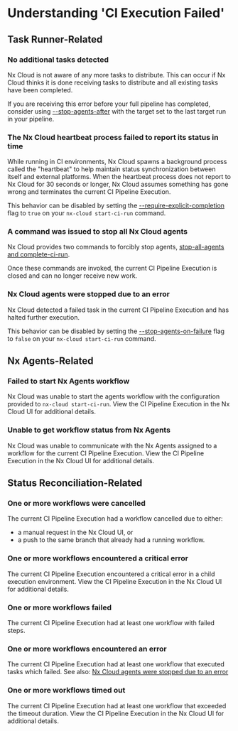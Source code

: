 # Understanding 'CI Execution Failed'

## Task Runner-Related

### No additional tasks detected

Nx Cloud is not aware of any more tasks to distribute. This can occur if Nx Cloud thinks it is done receiving tasks to distribute and all existing tasks have been completed.

If you are receiving this error before your full pipeline has completed, consider using [--stop-agents-after](/ci/reference/nx-cloud-cli#stopagentsafter) with the target set to the last target run in your pipeline.

### The Nx Cloud heartbeat process failed to report its status in time

While running in CI environments, Nx Cloud spawns a background process called the "heartbeat" to help maintain status synchronization between itself and external platforms. When the heartbeat process does not report to Nx Cloud for 30 seconds or longer, Nx Cloud assumes something has gone wrong and terminates the current CI Pipeline Execution.

This behavior can be disabled by setting the [--require-explicit-completion](/ci/reference/nx-cloud-cli#requireexplicitcompletion) flag to `true` on your `nx-cloud start-ci-run` command.

### A command was issued to stop all Nx Cloud agents

Nx Cloud provides two commands to forcibly stop agents, [stop-all-agents and complete-ci-run](/ci/reference/nx-cloud-cli#npx-nxcloud-stopallagents).

Once these commands are invoked, the current CI Pipeline Execution is closed and can no longer receive new work.

### Nx Cloud agents were stopped due to an error

Nx Cloud detected a failed task in the current CI Pipeline Execution and has halted further execution.

This behavior can be disabled by setting the [--stop-agents-on-failure](/ci/reference/nx-cloud-cli#stopagentsonfailure) flag to `false` on your `nx-cloud start-ci-run` command.

## Nx Agents-Related

### Failed to start Nx Agents workflow

Nx Cloud was unable to start the agents workflow with the configuration provided to `nx-cloud start-ci-run`. View the CI Pipeline Execution in the Nx Cloud UI for additional details.

### Unable to get workflow status from Nx Agents

Nx Cloud was unable to communicate with the Nx Agents assigned to a workflow for the current CI Pipeline Execution. View the CI Pipeline Execution in the Nx Cloud UI for additional details.

## Status Reconciliation-Related

### One or more workflows were cancelled

The current CI Pipeline Execution had a workflow cancelled due to either:

- a manual request in the Nx Cloud UI, or
- a push to the same branch that already had a running workflow.

### One or more workflows encountered a critical error

The current CI Pipeline Execution encountered a critical error in a child execution environment. View the CI Pipeline Execution in the Nx Cloud UI for additional details.

### One or more workflows failed

The current CI Pipeline Execution had at least one workflow with failed steps.

### One or more workflows encountered an error

The current CI Pipeline Execution had at least one workflow that executed tasks which failed. See also: [Nx Cloud agents were stopped due to an error](#nx-cloud-agents-were-stopped-due-to-an-error)

### One or more workflows timed out

The current CI Pipeline Execution had at least one workflow that exceeded the timeout duration. View the CI Pipeline Execution in the Nx Cloud UI for additional details.
